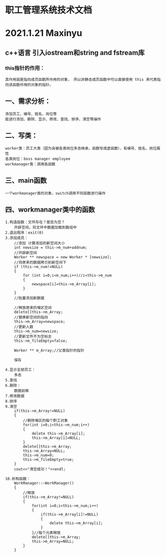 # 职工管理系统技术文档
# 2021.1.21 Maxinyu

## c++语言 引入iostream和string and fstream库
### this指针的作用：
	其作用就是指向成员函数所作用的对象， 所以非静态成员函数中可以直接使用 this 来代表指向该函数作用的对象的指针。


## 一、需求分析：
	添加员工、编号、姓名、岗位等
	能进行添加、删除、显示、修改、查找、排序、清空等操作

## 二、写类：
	worker类：员工大类（因为会被各类岗位多态继承，函数写成虚函数），有编号、姓名、岗位属性
	各类岗位：boss manager employee
	workmanager类：调用各函数

## 三、main函数
	一个workmanager类的对象，switch调用不同函数进行操作

## 四、workmanager类中的函数
	1.构造函数：文件存在？是否为空？
		开辟空间，将文件中数据加载到数组中
	2.退出程序：exit(0)
	3.添加成员：
		//添加 计算添加的新空间大小
		int newsize = this->m_num+addnum;
		//开辟新空间
		Worker ** newspace = new Worker * [newsize];
		//将原来的数据拷贝到新空间下
		if (this->m_num!=NULL)
		{
			for (int i=0;i<m_num;i++)//i<this->m_num
			{
				newspace[i]=this->m_Array[i];
			}
		}
		//批量添加新数据

		//释放原来的堆区空间
		delete[]this->m_Array;
		//替换新空间的指向
		this->m_Array=newspace;
		//更新人数
		this->m_num=newsize;
		//更新文件不为空标志
		this->m_fileEmpty=false;

		Worker ** m_Array;//父类指针的指针

		保存

	4.显示全部员工：
		多态
	5.查找
	6.删除：
		数据前移
	7.修改数据
	8.排序
	9.清空
		if(this->m_Array!=NULL)
		{
			//删除堆区的每个职工对象
			for(int i=0;i<this->m_num;i++)
			{
				delete this->m_Array[i];
				this->m_Array[i]=NULL;
			}
			delete[]this->m_Array;
			this->m_Array=NULL;
			this->m_num=0;
			this->m_fileEmpty=true;
		}
		cout<<"清空成功！"<<endl;

	10.析构函数：
		WorkManager::~WorkManager()
		{
			//释放
			if(this->m_Array!=NULL)
			{
				for(int i=0;i<this->m_num;i++)
				{
					if(this->m_Array[i]!=NULL)
					{
						delete this->m_Array[i];
					}
				}//每个元素释放
				delete[]this->m_Array;
				this->m_Array=NULL;
			}
		}